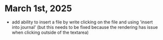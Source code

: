 
# March 1st, 2025

* add ability to insert a file by write clicking on the file and using 'insert into journal' (but this needs to be fixed because the rendering has issue when clicking outside of the textarea)